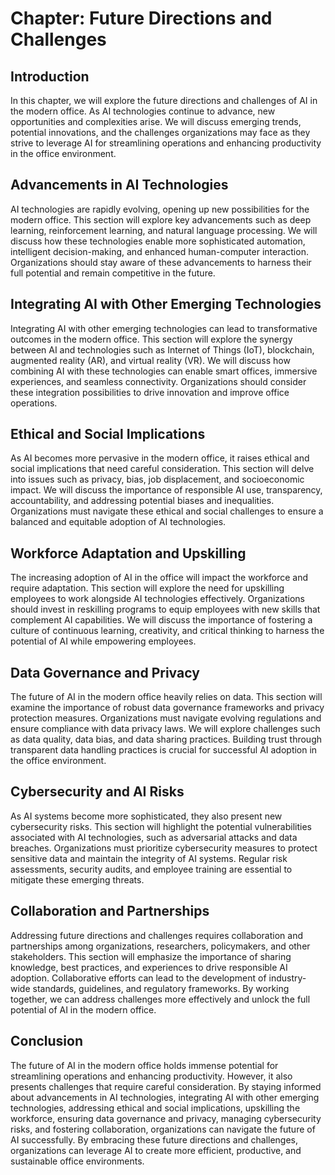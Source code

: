 Chapter: Future Directions and Challenges
=========================================

Introduction
------------

In this chapter, we will explore the future directions and challenges of AI in the modern office. As AI technologies continue to advance, new opportunities and complexities arise. We will discuss emerging trends, potential innovations, and the challenges organizations may face as they strive to leverage AI for streamlining operations and enhancing productivity in the office environment.

Advancements in AI Technologies
-------------------------------

AI technologies are rapidly evolving, opening up new possibilities for the modern office. This section will explore key advancements such as deep learning, reinforcement learning, and natural language processing. We will discuss how these technologies enable more sophisticated automation, intelligent decision-making, and enhanced human-computer interaction. Organizations should stay aware of these advancements to harness their full potential and remain competitive in the future.

Integrating AI with Other Emerging Technologies
-----------------------------------------------

Integrating AI with other emerging technologies can lead to transformative outcomes in the modern office. This section will explore the synergy between AI and technologies such as Internet of Things (IoT), blockchain, augmented reality (AR), and virtual reality (VR). We will discuss how combining AI with these technologies can enable smart offices, immersive experiences, and seamless connectivity. Organizations should consider these integration possibilities to drive innovation and improve office operations.

Ethical and Social Implications
-------------------------------

As AI becomes more pervasive in the modern office, it raises ethical and social implications that need careful consideration. This section will delve into issues such as privacy, bias, job displacement, and socioeconomic impact. We will discuss the importance of responsible AI use, transparency, accountability, and addressing potential biases and inequalities. Organizations must navigate these ethical and social challenges to ensure a balanced and equitable adoption of AI technologies.

Workforce Adaptation and Upskilling
-----------------------------------

The increasing adoption of AI in the office will impact the workforce and require adaptation. This section will explore the need for upskilling employees to work alongside AI technologies effectively. Organizations should invest in reskilling programs to equip employees with new skills that complement AI capabilities. We will discuss the importance of fostering a culture of continuous learning, creativity, and critical thinking to harness the potential of AI while empowering employees.

Data Governance and Privacy
---------------------------

The future of AI in the modern office heavily relies on data. This section will examine the importance of robust data governance frameworks and privacy protection measures. Organizations must navigate evolving regulations and ensure compliance with data privacy laws. We will explore challenges such as data quality, data bias, and data sharing practices. Building trust through transparent data handling practices is crucial for successful AI adoption in the office environment.

Cybersecurity and AI Risks
--------------------------

As AI systems become more sophisticated, they also present new cybersecurity risks. This section will highlight the potential vulnerabilities associated with AI technologies, such as adversarial attacks and data breaches. Organizations must prioritize cybersecurity measures to protect sensitive data and maintain the integrity of AI systems. Regular risk assessments, security audits, and employee training are essential to mitigate these emerging threats.

Collaboration and Partnerships
------------------------------

Addressing future directions and challenges requires collaboration and partnerships among organizations, researchers, policymakers, and other stakeholders. This section will emphasize the importance of sharing knowledge, best practices, and experiences to drive responsible AI adoption. Collaborative efforts can lead to the development of industry-wide standards, guidelines, and regulatory frameworks. By working together, we can address challenges more effectively and unlock the full potential of AI in the modern office.

Conclusion
----------

The future of AI in the modern office holds immense potential for streamlining operations and enhancing productivity. However, it also presents challenges that require careful consideration. By staying informed about advancements in AI technologies, integrating AI with other emerging technologies, addressing ethical and social implications, upskilling the workforce, ensuring data governance and privacy, managing cybersecurity risks, and fostering collaboration, organizations can navigate the future of AI successfully. By embracing these future directions and challenges, organizations can leverage AI to create more efficient, productive, and sustainable office environments.
